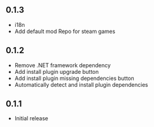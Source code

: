 ## 0.1.3

- i18n
- Add default mod Repo for steam games

## 0.1.2

- Remove .NET framework dependency
- Add install plugin upgrade button
- Add install plugin missing dependencies button
- Automatically detect and install plugin dependencies

## 0.1.1

- Initial release
